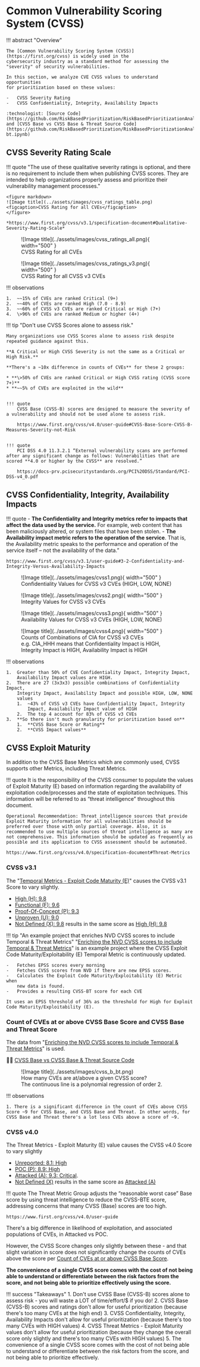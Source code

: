 # Common Vulnerability Scoring System (CVSS)

!!! abstract "Overview"

    The [Common Vulnerability Scoring System (CVSS)](https://first.org/cvss) is widely used in the 
    cybersecurity industry as a standard method for assessing the "severity" of security vulnerabilities.

    In this section, we analyze CVE CVSS values to understand opportunities
    for prioritization based on these values:

    -   CVSS Severity Rating
    -   CVSS Confidentiality, Integrity, Availability Impacts

    :technologist: [Source Code](https://github.com/RiskBasedPrioritization/RiskBasedPrioritizationAnalysis/blob/main/analysis/cisa_kev_epss_cvss.ipynb) and [CVSS Base vs CVSS Base & Threat Source Code](https://github.com/RiskBasedPrioritization/RiskBasedPrioritizationAnalysis/blob/main/analysis/cvss-bt.ipynb)

## CVSS Severity Rating Scale

!!! quote
    "The use of these qualitative severity ratings is optional, and there
    is no requirement to include them when publishing CVSS scores. They are
    intended to help organizations properly assess and prioritize their
    vulnerability management processes."


    <figure markdown>
    ![Image title](../assets/images/cvss_ratings_table.png)
    <figcaption>CVSS Rating for all CVEs</figcaption>
    </figure>

    *https://www.first.org/cvss/v3.1/specification-document#Qualitative-Severity-Rating-Scale*


<figure markdown>
  ![Image title](../assets/images/cvss_ratings_all.png){ width="500" }
  <figcaption>CVSS Rating for all CVEs</figcaption>
</figure>


<figure markdown>
  ![Image title](../assets/images/cvss_ratings_v3.png){ width="500" }
  <figcaption>CVSS Rating for all CVSS v3 CVEs</figcaption>
</figure>


!!! observations

    1.  ~~15% of CVEs are ranked Critical (9+)
    2.  ~~40% of CVEs are ranked High (7.0 - 8.9)
    3.  ~~60% of CVSS v3 CVEs are ranked Critical or High (7+)
    4.  \>96% of CVEs are ranked Medium or higher (4+)

!!! tip "Don't use CVSS Scores alone to assess risk."

    Many organizations use CVSS Scores alone to assess risk despite repeated guidance against this.  

    **A Critical or High CVSS Severity is not the same as a Critical or High Risk.**
    
    **There's a ~10x difference in counts of CVEs** for these 2 groups:

    * **\>50% of CVEs are ranked Critical or High CVSS rating (CVSS score 7+)**
    * **~~5% of CVEs are exploited in the wild**


    !!! quote
        CVSS Base (CVSS-B) scores are designed to measure the severity of a vulnerability and should not be used alone to assess risk. 
        
        https://www.first.org/cvss/v4.0/user-guide#CVSS-Base-Score-CVSS-B-Measures-Severity-not-Risk


    !!! quote
        PCI DSS 4.0 11.3.2.1 “External vulnerability scans are performed after any significant change as follows: Vulnerabilities that are scored **4.0 or higher by the CVSS** are resolved.”

        https://docs-prv.pcisecuritystandards.org/PCI%20DSS/Standard/PCI-DSS-v4_0.pdf

## CVSS Confidentiality, Integrity, Availability Impacts

!!! quote
    -   **The Confidentiality and Integrity metrics refer to impacts that
        affect the data used by the service.** For example, web content
        that has been maliciously altered, or system files that have been
        stolen.
    -   **The Availability impact metric refers to the operation of the
        service**. That is, the Availability metric speaks to the
        performance and operation of the service itself – not the
        availability of the data.”

    https://www.first.org/cvss/v3.1/user-guide#3-2-Confidentiality-and-Integrity-Versus-Availability-Impacts


<figure markdown>
  ![Image title](../assets/images/cvss1.png){ width="500" }
  <figcaption>Confidentiality Values for CVSS v3 CVEs (HIGH, LOW, NONE)</figcaption>
</figure>

<figure markdown>
  ![Image title](../assets/images/cvss2.png){ width="500" }
  <figcaption>Integrity Values for CVSS v3 CVEs</figcaption>
</figure>

<figure markdown>
  ![Image title](../assets/images/cvss3.png){ width="500" }
  <figcaption>Availability Values for CVSS v3 CVEs (HIGH, LOW, NONE)</figcaption>
</figure>

<figure markdown>
  ![Image title](../assets/images/cvss4.png){ width="500" }
  <figcaption>Counts of Combinations of CIA for CVSS v3 CVEs <br>e.g. CIA_HHH means that Confidentiality Impact is HIGH, Integrity Impact
is HIGH, Availability Impact is HIGH</figcaption>
</figure>

!!! observations

    1.  Greater than 50% of CVE Confidentiality Impact, Integrity Impact,
        Availability Impact values are HIGH.
    2.  There are 27 (3x3x3) possible combinations of Confidentiality Impact,
        Integrity Impact, Availability Impact and possible HIGH, LOW, NONE
        values
        1.  ~43% of CVSS v3 CVEs have Confidentiality Impact, Integrity
            Impact, Availability Impact value of HIGH
        2.  The top 4 account for 83% of CVSS v3 CVEs
    3.  **So there isn't much granularity for prioritization based on**
        1.  **CVSS Base Score or Rating**
        2.  **CVSS Impact values**


## CVSS Exploit Maturity

In addition to the CVSS Base Metrics which are commonly used, CVSS supports other Metrics, including Threat Metrics.

!!! quote
    It is the responsibility of the CVSS consumer to populate the values of Exploit Maturity (E) based on information regarding the availability of exploitation code/processes and the state of exploitation techniques. This information will be referred to as “threat intelligence” throughout this document.

    Operational Recommendation: Threat intelligence sources that provide Exploit Maturity information for all vulnerabilities should be preferred over those with only partial coverage. Also, it is recommended to use multiple sources of threat intelligence as many are not comprehensive. This information should be updated as frequently as possible and its application to CVSS assessment should be automated.

    https://www.first.org/cvss/v4.0/specification-document#Threat-Metrics

### CVSS v3.1
The "[Temporal Metrics - Exploit Code Maturity (E)](https://www.first.org/cvss/v3.1/specification-document#3-1-Exploit-Code-Maturity-E)" causes the CVSS v3.1 Score to vary slightly.

* [High (H): 9.8](https://www.first.org/cvss/calculator/3.1#CVSS:3.1/AV:N/AC:L/PR:N/UI:N/S:U/C:H/I:H/A:H/E:H)
* [Functional (F): 9.6](https://www.first.org/cvss/calculator/3.1#CVSS:3.1/AV:N/AC:L/PR:N/UI:N/S:U/C:H/I:H/A:H/E:F)
* [Proof-Of-Concept (P): 9.3](https://www.first.org/cvss/calculator/3.1#CVSS:3.1/AV:N/AC:L/PR:N/UI:N/S:U/C:H/I:H/A:H/E:P)
* [Unproven (U): 9.0](https://www.first.org/cvss/calculator/3.1#CVSS:3.1/AV:N/AC:L/PR:N/UI:N/S:U/C:H/I:H/A:H/E:U) 
* [Not Defined (X): 9.8](https://www.first.org/cvss/calculator/3.1#CVSS:3.1/AV:N/AC:L/PR:N/UI:N/S:U/C:H/I:H/A:H) results in the same score as [High (H): 9.8](https://www.first.org/cvss/calculator/3.1#CVSS:3.1/AV:N/AC:L/PR:N/UI:N/S:U/C:H/I:H/A:H/E:H)

!!! tip "An example project that enriches NVD CVSS scores to include Temporal & Threat Metrics"
    "[Enriching the NVD CVSS scores to include Temporal & Threat Metrics](https://github.com/t0sche/cvss-bt)" is an example project
    where the CVSS Exploit Code Maturity/Exploitability (E) Temporal Metric
    is continuously updated.

    -   Fetches EPSS scores every morning
    -   Fetches CVSS scores from NVD if there are new EPSS scores.
    -   Calculates the Exploit Code Maturity/Exploitability (E) Metric when
        new data is found.
    -   Provides a resulting CVSS-BT score for each CVE

    It uses an EPSS threshold of 36% as the threshold for High for Exploit Code Maturity/Exploitability (E).
### Count of CVEs at or above CVSS Base Score and CVSS Base and Threat Score 

The data from "[Enriching the NVD CVSS scores to include Temporal & Threat Metrics](https://github.com/t0sche/cvss-bt)" is used.

:technologist: [CVSS Base vs CVSS Base & Threat Source Code](https://github.com/RiskBasedPrioritization/RiskBasedPrioritizationAnalysis/blob/main/analysis/cvss-bt.ipynb)

<figure markdown>
  ![Image title](../assets/images/cvss_b_bt.png)
  <figcaption> How many CVEs are at/above a given CVSS score? <br>
  The continuous line is a polynomial regression of order 2.
</figcaption>
</figure>

!!! observations

    1. There is a significant difference in the count of CVEs above CVSS Score ~9 for CVSS Base, and CVSS Base and Threat. In other words, for CVSS Base and Threat there's a lot less CVEs above a score of ~9.

### CVSS v4.0 

The Threat Metrics - Exploit Maturity (E) value causes the CVSS v4.0 Score to vary slightly

* [Unreported: 8.1: High](https://www.first.org/cvss/calculator/4.0#CVSS:4.0/AV:N/AC:L/AT:N/PR:N/UI:N/VC:H/VI:H/VA:H/SC:N/SI:N/SA:N/E:U) 
* [POC (P): 8.9: High](https://www.first.org/cvss/calculator/4.0#CVSS:4.0/AV:N/AC:L/AT:N/PR:N/UI:N/VC:H/VI:H/VA:H/SC:N/SI:N/SA:N/E:P)
* [Attacked (A): 9.3: Critical](https://www.first.org/cvss/calculator/4.0#CVSS:4.0/AV:N/AC:L/AT:N/PR:N/UI:N/VC:H/VI:H/VA:H/SC:N/SI:N/SA:N/E:A).
* [Not Defined (X)](https://www.first.org/cvss/calculator/4.0#CVSS:4.0/AV:N/AC:L/AT:N/PR:N/UI:N/VC:H/VI:H/VA:H/SC:N/SI:N/SA:N) results in the same score as [Attacked (A)](https://www.first.org/cvss/calculator/4.0#CVSS:4.0/AV:N/AC:L/AT:N/PR:N/UI:N/VC:H/VI:H/VA:H/SC:N/SI:N/SA:N/E:A)

!!! quote
    The Threat Metric Group adjusts the “reasonable worst case” Base score by using threat intelligence to reduce the CVSS-BTE score, addressing concerns that many CVSS (Base) scores are too high.

    https://www.first.org/cvss/v4.0/user-guide

There's a big difference in likelihood of exploitation, and associated populations of CVEs, in Attacked vs POC.

However, the CVSS Score changes only slightly between these - and that slight variation in score does not significantly change the counts of CVEs above the score per [Count of CVEs at or above CVSS Base Score](#count-of-cves-at-or-above-cvss-base-score).

**The convenience of a single CVSS score comes with the cost of not being able to understand or differentiate between the risk factors from the score, and not being able to prioritize effectively using the score.**




!!! success "Takeaways"
    1. Don't use CVSS Base (CVSS-B) scores alone to assess risk - you will waste a LOT of time/effort/$ if you do!
    2. CVSS Base (CVSS-B) scores and ratings don't allow for useful prioritization (because there's too many CVEs at the high end)
    3. CVSS Confidentiality, Integrity, Availability Impacts don't allow for useful prioritization (because there's too many CVEs with HIGH values)
    4. CVSS Threat Metrics - Exploit Maturity values don't allow for useful prioritization (because they change the overall score only slightly and there's too many CVEs with HIGH values)
    5. The convenience of a single CVSS score comes with the cost of not being able to understand or differentiate between the risk factors from the score, and not being able to prioritize effectively.


  

  

  

